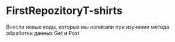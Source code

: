 # FirstRepozitoryT-shirts
Внесли новые коды, которые мы нвписали при изучении метода обработки данных Get и Post
